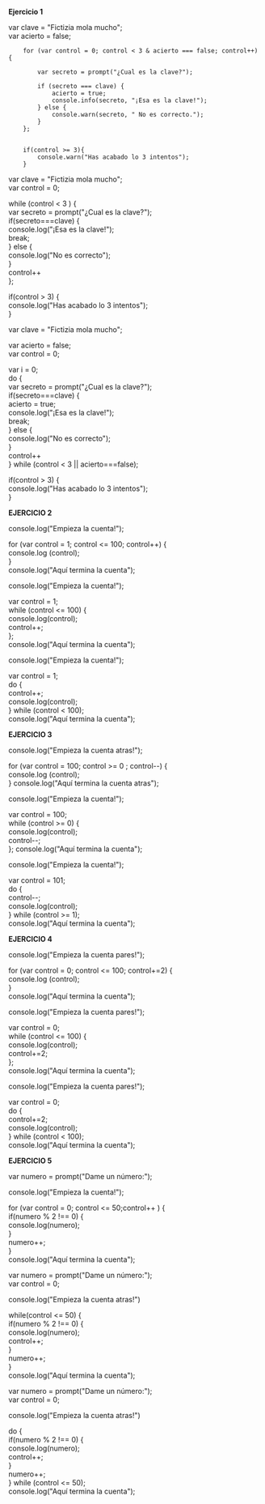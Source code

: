 
**Ejercicio 1**

var clave = "Fictizia mola mucho";  
        var acierto = false;  
        
        for (var control = 0; control < 3 & acierto === false; control++) {  

            var secreto = prompt("¿Cual es la clave?");  

            if (secreto === clave) {  
                acierto = true;  
                console.info(secreto, "¡Esa es la clave!");   
            } else {  
                console.warn(secreto, " No es correcto.");  
            }  
        };  


        if(control >= 3){  
            console.warn("Has acabado lo 3 intentos");  
        }  

	





var clave = "Fictizia mola mucho";  
var control = 0;  

while (control < 3 ) {  
	var secreto = prompt("¿Cual es la clave?");  
	if(secreto===clave) {  
		console.log("¡Esa es la clave!");  
		break;  
	} else {  
		console.log("No es correcto");  
	}  
	control++  
};  

if(control > 3) {  
	console.log("Has acabado lo 3 intentos");  
}  




var clave = "Fictizia mola mucho";   

var acierto = false;   
var control = 0;   

var i = 0;  
do {  
   var secreto = prompt("¿Cual es la clave?");  
   if(secreto===clave) {  
   		acierto = true;  
		console.log("¡Esa es la clave!");  
		break;  
	} else {  
		console.log("No es correcto");  
	}  
	control++  
	} while (control < 3 || acierto===false);  

if(control > 3) {  
	console.log("Has acabado lo 3 intentos");  
}  



**EJERCICIO 2**

console.log("Empieza la cuenta!");  

for (var control = 1; control <= 100; control++) {  
	console.log (control);  
}  
console.log("Aquí termina la cuenta");  



console.log("Empieza la cuenta!");  

var control = 1;  
while (control <= 100) {  
    console.log(control);  
    control++;  
};  
console.log("Aquí termina la cuenta");  



console.log("Empieza la cuenta!");  

var control = 1;  
do {  
   control++;  
   console.log(control);  
} while (control < 100);  
console.log("Aquí termina la cuenta");  


**EJERCICIO 3**

console.log("Empieza la cuenta atras!");  

for (var control = 100; control >= 0 ; control--) {  
	console.log (control);  
}
console.log("Aquí termina la cuenta atras");  




console.log("Empieza la cuenta!");  

var control = 100;  
while (control >= 0) {  
    console.log(control);  
    control--;  
};
console.log("Aquí termina la cuenta");  




console.log("Empieza la cuenta!");  

var control = 101;  
do {  
   control--;  
   console.log(control);  
} while (control >= 1);  
console.log("Aquí termina la cuenta");  


**EJERCICIO 4**

console.log("Empieza la cuenta pares!");  

for (var control = 0; control <= 100; control+=2) {  
	console.log (control);  
}  
console.log("Aquí termina la cuenta");  



console.log("Empieza la cuenta pares!");  

var control = 0;  
while (control <= 100) {  
    console.log(control);  
    control+=2;  
};  
console.log("Aquí termina la cuenta");  



console.log("Empieza la cuenta pares!");  

var control = 0;  
do {  
   control+=2;  
   console.log(control);  
} while (control < 100);  
console.log("Aquí termina la cuenta");  




**EJERCICIO 5**

var numero = prompt("Dame un número:");  

console.log("Empieza la cuenta!");  

for (var control = 0; control <= 50;control++ ) {  
	if(numero % 2 !== 0) {  
	console.log(numero);  
	}  
	numero++;  
}  
console.log("Aquí termina la cuenta");  




var numero = prompt("Dame un número:");  
var control = 0;  

console.log("Empieza la cuenta atras!")  

while(control <= 50) {  
	if(numero % 2 !== 0) {  
	console.log(numero);  
	control++;  
	}   
	numero++;  
}  
console.log("Aquí termina la cuenta");  




var numero = prompt("Dame un número:");  
var control = 0;  

console.log("Empieza la cuenta atras!")  

do {  
   if(numero % 2 !== 0) {  
	console.log(numero);  
	control++;  
	}   
	numero++;  
} while (control <= 50);  
console.log("Aquí termina la cuenta");  
